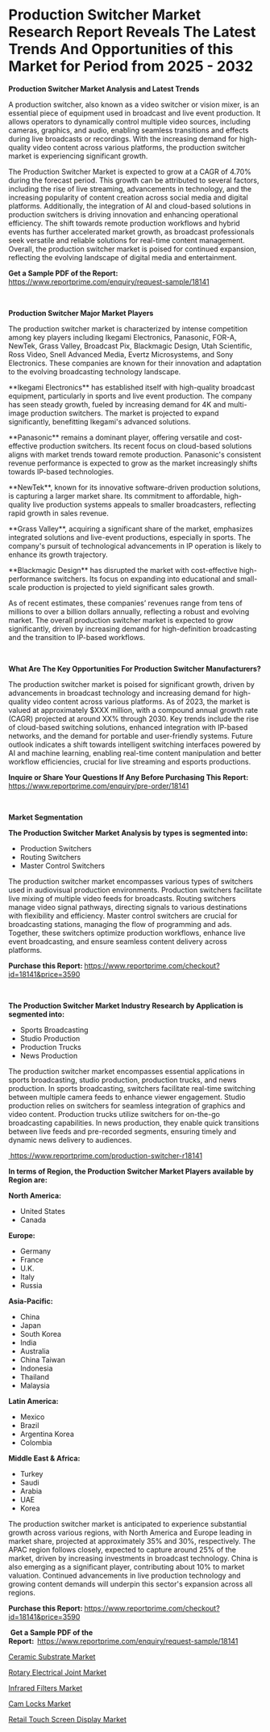 <p><h1>Production Switcher Market Research Report Reveals The Latest Trends And Opportunities of this Market for Period from 2025 - 2032</h1></p><p><strong>Production Switcher Market Analysis and Latest Trends</strong></p>
<p><p>A production switcher, also known as a video switcher or vision mixer, is an essential piece of equipment used in broadcast and live event production. It allows operators to dynamically control multiple video sources, including cameras, graphics, and audio, enabling seamless transitions and effects during live broadcasts or recordings. With the increasing demand for high-quality video content across various platforms, the production switcher market is experiencing significant growth.</p><p>The Production Switcher Market is expected to grow at a CAGR of 4.70% during the forecast period. This growth can be attributed to several factors, including the rise of live streaming, advancements in technology, and the increasing popularity of content creation across social media and digital platforms. Additionally, the integration of AI and cloud-based solutions in production switchers is driving innovation and enhancing operational efficiency. The shift towards remote production workflows and hybrid events has further accelerated market growth, as broadcast professionals seek versatile and reliable solutions for real-time content management. Overall, the production switcher market is poised for continued expansion, reflecting the evolving landscape of digital media and entertainment.</p></p>
<p><strong>Get a Sample PDF of the Report:&nbsp;</strong> <a href="https://www.reportprime.com/enquiry/request-sample/18141?utm_campaign=2012&utm_medium=2&utm_source=Github&utm_content=ia&utm_term=18032025&utm_id=production-switcher">https://www.reportprime.com/enquiry/request-sample/18141</a></p>
<p>&nbsp;</p>
<p><strong>Production Switcher Major Market Players</strong></p>
<p><p>The production switcher market is characterized by intense competition among key players including Ikegami Electronics, Panasonic, FOR-A, NewTek, Grass Valley, Broadcast Pix, Blackmagic Design, Utah Scientific, Ross Video, Snell Advanced Media, Evertz Microsystems, and Sony Electronics. These companies are known for their innovation and adaptation to the evolving broadcasting technology landscape.</p><p>**Ikegami Electronics** has established itself with high-quality broadcast equipment, particularly in sports and live event production. The company has seen steady growth, fueled by increasing demand for 4K and multi-image production switchers. The market is projected to expand significantly, benefitting Ikegami's advanced solutions.</p><p>**Panasonic** remains a dominant player, offering versatile and cost-effective production switchers. Its recent focus on cloud-based solutions aligns with market trends toward remote production. Panasonic's consistent revenue performance is expected to grow as the market increasingly shifts towards IP-based technologies.</p><p>**NewTek**, known for its innovative software-driven production solutions, is capturing a larger market share. Its commitment to affordable, high-quality live production systems appeals to smaller broadcasters, reflecting rapid growth in sales revenue.</p><p>**Grass Valley**, acquiring a significant share of the market, emphasizes integrated solutions and live-event productions, especially in sports. The company's pursuit of technological advancements in IP operation is likely to enhance its growth trajectory.</p><p>**Blackmagic Design** has disrupted the market with cost-effective high-performance switchers. Its focus on expanding into educational and small-scale production is projected to yield significant sales growth.</p><p>As of recent estimates, these companies’ revenues range from tens of millions to over a billion dollars annually, reflecting a robust and evolving market. The overall production switcher market is expected to grow significantly, driven by increasing demand for high-definition broadcasting and the transition to IP-based workflows.</p></p>
<p>&nbsp;</p>
<p><strong>What Are The Key Opportunities For Production Switcher Manufacturers?</strong></p>
<p><p>The production switcher market is poised for significant growth, driven by advancements in broadcast technology and increasing demand for high-quality video content across various platforms. As of 2023, the market is valued at approximately $XXX million, with a compound annual growth rate (CAGR) projected at around XX% through 2030. Key trends include the rise of cloud-based switching solutions, enhanced integration with IP-based networks, and the demand for portable and user-friendly systems. Future outlook indicates a shift towards intelligent switching interfaces powered by AI and machine learning, enabling real-time content manipulation and better workflow efficiencies, crucial for live streaming and esports productions.</p></p>
<p><strong>Inquire or Share Your Questions If Any Before Purchasing This Report:</strong> <a href="https://www.reportprime.com/enquiry/pre-order/18141?utm_campaign=2012&utm_medium=2&utm_source=Github&utm_content=ia&utm_term=18032025&utm_id=production-switcher">https://www.reportprime.com/enquiry/pre-order/18141</a></p>
<p>&nbsp;</p>
<p><strong>Market Segmentation</strong></p>
<p><strong>The Production Switcher Market Analysis by types is segmented into:</strong></p>
<p><ul><li>Production Switchers</li><li>Routing Switchers</li><li>Master Control Switchers</li></ul></p>
<p><p>The production switcher market encompasses various types of switchers used in audiovisual production environments. Production switchers facilitate live mixing of multiple video feeds for broadcasts. Routing switchers manage video signal pathways, directing signals to various destinations with flexibility and efficiency. Master control switchers are crucial for broadcasting stations, managing the flow of programming and ads. Together, these switchers optimize production workflows, enhance live event broadcasting, and ensure seamless content delivery across platforms.</p></p>
<p><strong>Purchase this Report:&nbsp;</strong><a href="https://www.reportprime.com/checkout?id=18141&price=3590&utm_campaign=2012&utm_medium=2&utm_source=Github&utm_content=ia&utm_term=18032025&utm_id=production-switcher">https://www.reportprime.com/checkout?id=18141&price=3590</a></p>
<p>&nbsp;</p>
<p><strong>The Production Switcher Market Industry Research by Application is segmented into:</strong></p>
<p><ul><li>Sports Broadcasting</li><li>Studio Production</li><li>Production Trucks</li><li>News Production</li></ul></p>
<p><p>The production switcher market encompasses essential applications in sports broadcasting, studio production, production trucks, and news production. In sports broadcasting, switchers facilitate real-time switching between multiple camera feeds to enhance viewer engagement. Studio production relies on switchers for seamless integration of graphics and video content. Production trucks utilize switchers for on-the-go broadcasting capabilities. In news production, they enable quick transitions between live feeds and pre-recorded segments, ensuring timely and dynamic news delivery to audiences.</p></p>
<p><a href="https://www.reportprime.com/production-switcher-r18141?utm_campaign=2012&utm_medium=2&utm_source=Github&utm_content=ia&utm_term=18032025&utm_id=production-switcher">&nbsp;https://www.reportprime.com/production-switcher-r18141</a></p>
<p><strong>In terms of Region, the Production Switcher Market Players available by Region are:</strong></p>
<p>
    <p> <strong> North America: </strong>
        <ul>
            <li>United States</li>
            <li>Canada</li>
        </ul>
        </p> 
    <p> <strong> Europe: </strong>
        <ul>
            <li>Germany</li>
            <li>France</li>
            <li>U.K.</li>
            <li>Italy</li>
            <li>Russia</li>
        </ul>
        </p> 
    <p> <strong> Asia-Pacific: </strong>
        <ul>
            <li>China</li>
            <li>Japan</li>
            <li>South Korea</li>
            <li>India</li>
            <li>Australia</li>
            <li>China Taiwan</li>
            <li>Indonesia</li>
            <li>Thailand</li>
            <li>Malaysia</li>
        </ul>
        </p> 
    <p> <strong> Latin America: </strong>
        <ul>
            <li>Mexico</li>
            <li>Brazil</li>
            <li>Argentina Korea</li>
            <li>Colombia</li>
        </ul>
        </p> 
    <p> <strong> Middle East & Africa: </strong>
        <ul>
            <li>Turkey</li>
            <li>Saudi</li>
            <li>Arabia</li>
            <li>UAE</li>
            <li>Korea</li>
        </ul>
    </p>
    </p>
<p><p>The production switcher market is anticipated to experience substantial growth across various regions, with North America and Europe leading in market share, projected at approximately 35% and 30%, respectively. The APAC region follows closely, expected to capture around 25% of the market, driven by increasing investments in broadcast technology. China is also emerging as a significant player, contributing about 10% to market valuation. Continued advancements in live production technology and growing content demands will underpin this sector's expansion across all regions.</p></p>
<p><strong>Purchase this Report: </strong><a href="https://www.reportprime.com/checkout?id=18141&price=3590&utm_campaign=2012&utm_medium=2&utm_source=Github&utm_content=ia&utm_term=18032025&utm_id=production-switcher">https://www.reportprime.com/checkout?id=18141&price=3590</a></p>
<p>&nbsp;<strong>Get a Sample PDF of the Report:&nbsp;&nbsp;</strong><a href="https://www.reportprime.com/enquiry/request-sample/18141?utm_campaign=2012&utm_medium=2&utm_source=Github&utm_content=ia&utm_term=18032025&utm_id=production-switcher">https://www.reportprime.com/enquiry/request-sample/18141</a></p>
<p><strong></strong></p>
<p><p><a href="https://github.com/grimssummouc/Market-Research-Report-List-1/blob/main/ceramic-substrate-market.md?utm_campaign=2012&utm_medium=2&utm_source=Github&utm_content=ia&utm_term=18032025&utm_id=production-switcher">Ceramic Substrate Market</a></p><p><a href="https://github.com/piskofraisel/Market-Research-Report-List-1/blob/main/rotary-electrical-joint-market.md?utm_campaign=2012&utm_medium=2&utm_source=Github&utm_content=ia&utm_term=18032025&utm_id=production-switcher">Rotary Electrical Joint Market</a></p><p><a href="https://github.com/marfosamiko7/Market-Research-Report-List-1/blob/main/infrared-filters-market.md?utm_campaign=2012&utm_medium=2&utm_source=Github&utm_content=ia&utm_term=18032025&utm_id=production-switcher">Infrared Filters Market</a></p><p><a href="https://github.com/agemakisel4b/Market-Research-Report-List-1/blob/main/cam-locks-market.md?utm_campaign=2012&utm_medium=2&utm_source=Github&utm_content=ia&utm_term=18032025&utm_id=production-switcher">Cam Locks Market</a></p><p><a href="https://github.com/bawksmaedamu/Market-Research-Report-List-1/blob/main/retail-touch-screen-display-market.md?utm_campaign=2012&utm_medium=2&utm_source=Github&utm_content=ia&utm_term=18032025&utm_id=production-switcher">Retail Touch Screen Display Market</a></p></p>